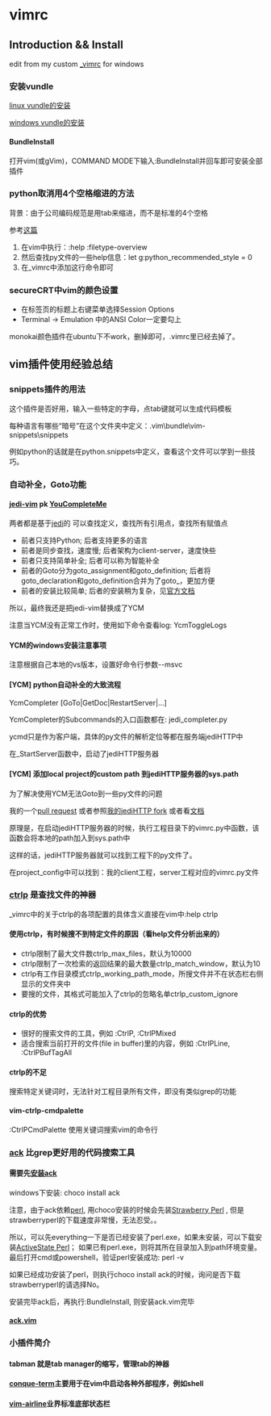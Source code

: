 # vimrc
## Introduction && Install

edit from my custom [_vimrc](https://github.com/suprsvn/_vimrc) for windows

### 安装vundle
[linux vundle的安装](https://github.com/VundleVim/Vundle.vim)

[windows vundle的安装](https://github.com/VundleVim/Vundle.vim/wiki/Vundle-for-Windows)

#### BundleInstall
打开vim(或gVim)，COMMAND MODE下输入:BundleInstall并回车即可安装全部插件

### python取消用4个空格缩进的方法
背景：由于公司编码规范是用tab来缩进，而不是标准的4个空格

参考[这篇](https://vi.stackexchange.com/questions/10124/what-is-the-difference-between-filetype-plugin-indent-on-and-filetype-indent)

1. 在vim中执行：:help :filetype-overview
2. 然后查找py文件的一些help信息：let g:python_recommended_style = 0
3. 在_vimrc中添加这行命令即可

### secureCRT中vim的颜色设置

- 在标签页的标题上右键菜单选择Session Options
- Terminal -> Emulation 中的ANSI Color一定要勾上

monokai颜色插件在ubuntu下不work，删掉即可，.vimrc里已经去掉了。

## vim插件使用经验总结

### snippets插件的用法

这个插件是否好用，输入一些特定的字母，点tab键就可以生成代码模板

每种语言有哪些“暗号”在这个文件夹中定义：.vim\bundle\vim-snippets\snippets

例如python的话就是在python.snippets中定义，查看这个文件可以学到一些技巧。

### 自动补全，Goto功能

#### [jedi-vim](https://github.com/davidhalter/jedi-vim) pk [YouCompleteMe](https://github.com/Valloric/YouCompleteMe)

两者都是基于[jedi](https://github.com/davidhalter/jedi)的
可以查找定义，查找所有引用点，查找所有赋值点

* 前者只支持Python; 后者支持更多的语言
* 前者是同步查找，速度慢; 后者架构为client-server，速度快些
* 前者只支持简单补全; 后者可以称为智能补全
* 前者的Goto分为goto_assignment和goto_definition; 后者将goto_declaration和goto_definition合并为了goto_，更加方便
* 前者的安装比较简单; 后者的安装稍为复杂，见[官方文档](https://github.com/Valloric/YouCompleteMe#installation)

所以，最终我还是把jedi-vim替换成了YCM

注意当YCM没有正常工作时，使用如下命令查看log: YcmToggleLogs

#### YCM的windows安装注意事项

注意根据自己本地的vs版本，设置好命令行参数--msvc 

#### [YCM] python自动补全的大致流程

YcmCompleter [GoTo|GetDoc|RestartServer|...]

YcmCompleter的Subcommands的入口函数都在: jedi_completer.py

ycmd只是作为客户端，具体的py文件的解析定位等都在服务端jediHTTP中

在\_StartServer函数中，启动了jediHTTP服务器

#### [YCM] 添加local project的custom path 到jediHTTP服务器的sys.path

为了解决使用YCM无法Goto到一些py文件的问题

我的一个[pull request](https://github.com/vheon/JediHTTP/pull/49)
或者参照[我的jediHTTP fork](https://github.com/xiaoyaoliu/JediHTTP/tree/python_config)
或者看[文档](https://github.com/xiaoyaoliu/JediHTTP/tree/python_config#python-config)

原理是，在启动jediHTTP服务器的时候，执行工程目录下的vimrc.py中函数，该函数会将本地的path加入到sys.path中

这样的话，jediHTTP服务器就可以找到工程下的py文件了。

在project_config中可以找到：我的client工程，server工程对应的vimrc.py文件

### [ctrlp](https://github.com/kien/ctrlp.vim) 是查找文件的神器 

_vimrc中的关于ctrlp的各项配置的具体含义直接在vim中:help ctrlp

#### 使用ctrlp，有时候搜不到特定文件的原因（看help文件分析出来的）
* ctrlp限制了最大文件数ctrlp_max_files，默认为10000
* ctrlp限制了一次检索的返回结果的最大数量ctrlp_match_window，默认为10
* ctrlp有工作目录模式ctrlp_working_path_mode，所搜文件并不在状态栏右侧显示的文件夹中
* 要搜的文件，其格式可能加入了ctrlp的忽略名单ctrlp_custom_ignore

#### ctrlp的优势
* 很好的搜索文件的工具，例如 :CtrlP, :CtrlPMixed
* 适合搜索当前打开的文件(file in buffer)里的内容，例如 :CtrlPLine, :CtrlPBufTagAll

#### ctrlp的不足
搜索特定关键词时，无法针对工程目录所有文件，即没有类似grep的功能

#### vim-ctrlp-cmdpalette
:CtrlPCmdPalette 使用关键词搜索vim的命令行

### [ack](https://github.com/mileszs/ack.vim) 比grep更好用的代码搜索工具

#### 需要先[安装ack](https://beyondgrep.com/install/)

windows下安装: choco install ack

注意，由于ack依赖[perl](https://www.perl.org/get.html),
用choco安装的时候会先装[Strawberry Perl](http://strawberryperl.com/) ,
但是strawberryperl的下载速度非常慢，无法忍受。。

所以，可以先everything一下是否已经安装了perl.exe，如果未安装，可以下载安装[ActiveState Perl](https://www.activestate.com/activeperl/downloads)；
如果已有perl.exe，则将其所在目录加入到path环境变量。最后打开cmd或powershell，验证perl安装成功: perl -v

如果已经成功安装了perl，则执行choco install ack的时候，询问是否下载 strawberryperl的请选择No。

安装完毕ack后，再执行:BundleInstall, 则安装ack.vim完毕

#### [ack.vim](https://github.com/mileszs/ack.vim)

### 小插件简介

####  tabman 就是tab manager的缩写，管理tab的神器

#### [conque-term](https://code.google.com/archive/p/conque/)主要用于在vim中启动各种外部程序，例如shell

#### [vim-airline](https://github.com/vim-airline/vim-airline)业界标准底部状态栏

